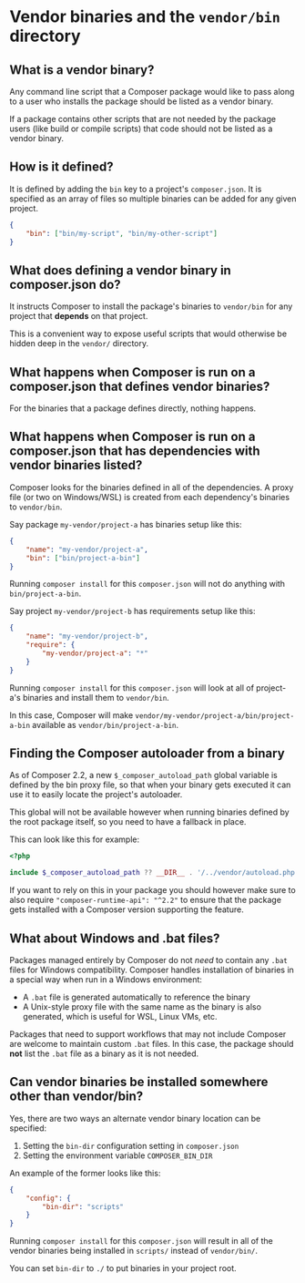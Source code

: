 <!--
    tagline: Expose command-line scripts from packages
-->

# Vendor binaries and the `vendor/bin` directory

## What is a vendor binary?

Any command line script that a Composer package would like to pass along
to a user who installs the package should be listed as a vendor binary.

If a package contains other scripts that are not needed by the package
users (like build or compile scripts) that code should not be listed
as a vendor binary.

## How is it defined?

It is defined by adding the `bin` key to a project's `composer.json`.
It is specified as an array of files so multiple binaries can be added
for any given project.

```json
{
    "bin": ["bin/my-script", "bin/my-other-script"]
}
```

## What does defining a vendor binary in composer.json do?

It instructs Composer to install the package's binaries to `vendor/bin`
for any project that **depends** on that project.

This is a convenient way to expose useful scripts that would
otherwise be hidden deep in the `vendor/` directory.

## What happens when Composer is run on a composer.json that defines vendor binaries?

For the binaries that a package defines directly, nothing happens.

## What happens when Composer is run on a composer.json that has dependencies with vendor binaries listed?

Composer looks for the binaries defined in all of the dependencies. A
proxy file (or two on Windows/WSL) is created from each dependency's
binaries to `vendor/bin`.

Say package `my-vendor/project-a` has binaries setup like this:

```json
{
    "name": "my-vendor/project-a",
    "bin": ["bin/project-a-bin"]
}
```

Running `composer install` for this `composer.json` will not do
anything with `bin/project-a-bin`.

Say project `my-vendor/project-b` has requirements setup like this:

```json
{
    "name": "my-vendor/project-b",
    "require": {
        "my-vendor/project-a": "*"
    }
}
```

Running `composer install` for this `composer.json` will look at
all of project-a's binaries and install them to `vendor/bin`.

In this case, Composer will make `vendor/my-vendor/project-a/bin/project-a-bin`
available as `vendor/bin/project-a-bin`.

## Finding the Composer autoloader from a binary

As of Composer 2.2, a new `$_composer_autoload_path` global variable
is defined by the bin proxy file, so that when your binary gets executed
it can use it to easily locate the project's autoloader.

This global will not be available however when running binaries defined
by the root package itself, so you need to have a fallback in place.

This can look like this for example:

```php
<?php

include $_composer_autoload_path ?? __DIR__ . '/../vendor/autoload.php';
```

If you want to rely on this in your package you should however make sure to
also require `"composer-runtime-api": "^2.2"` to ensure that the package
gets installed with a Composer version supporting the feature.

## What about Windows and .bat files?

Packages managed entirely by Composer do not *need* to contain any
`.bat` files for Windows compatibility. Composer handles installation
of binaries in a special way when run in a Windows environment:

 * A `.bat` file is generated automatically to reference the binary
 * A Unix-style proxy file with the same name as the binary is also
   generated, which is useful for WSL, Linux VMs, etc.

Packages that need to support workflows that may not include Composer
are welcome to maintain custom `.bat` files. In this case, the package
should **not** list the `.bat` file as a binary as it is not needed.

## Can vendor binaries be installed somewhere other than vendor/bin?

Yes, there are two ways an alternate vendor binary location can be specified:

 1. Setting the `bin-dir` configuration setting in `composer.json`
 1. Setting the environment variable `COMPOSER_BIN_DIR`

An example of the former looks like this:

```json
{
    "config": {
        "bin-dir": "scripts"
    }
}
```

Running `composer install` for this `composer.json` will result in
all of the vendor binaries being installed in `scripts/` instead of
`vendor/bin/`.

You can set `bin-dir` to `./` to put binaries in your project root.
